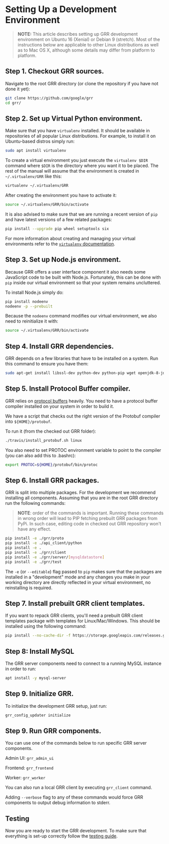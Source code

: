 # Setting Up a Development Environment

> **NOTE:** This article describes setting up GRR development environment on Ubuntu 16 (Xenial) or Debian 9 (stretch). Most of the instructions below are applicable to other Linux distributions as well as to Mac OS X, although some details may differ from platform to platform.

## Step 1. Checkout GRR sources.

Navigate to the root GRR directory (or clone the repository if you have not done
it yet):

```bash
git clone https://github.com/google/grr
cd grr/
```

## Step 2. Set up Virtual Python environment.

Make sure that you have `virtualenv` installed. It should be available in
repositories of all popular Linux distributions. For example, to install it on
Ubuntu-based distros simply run:

```bash
sudo apt install virtualenv
```

To create a virtual environment you just execute the `virtualenv $DIR` command
where `$DIR` is the directory where you want it to be placed. The rest of the
manual will assume that the environment is created in `~/.virtualenv/GRR` like
this:

```bash
virtualenv ~/.virtualenv/GRR
```

After creating the environment you have to activate it:

```bash
source ~/.virtualenv/GRR/bin/activate
```

It is also advised to make sure that we are running a recent version of `pip` and have latest versions of a few related packages:

```bash
pip install --upgrade pip wheel setuptools six
```

For more information about creating and managing your virtual environments
refer to the [`virtualenv` documentation](https://virtualenv.pypa.io).

## Step 3. Set up Node.js environment.

Because GRR offers a user interface component it also needs some JavaScript code
to be built with Node.js. Fortunately, this can be done with `pip` inside our
virtual environment so that your system remains uncluttered.

To install Node.js simply do:

```bash
pip install nodeenv
nodeenv -p --prebuilt
```

Because the `nodeenv` command modifies our virtual environment, we also need to
reinitialize it with:

```bash
source ~/.virtualenv/GRR/bin/activate
```

## Step 4. Install GRR dependencies.

GRR depends on a few libraries that have to be installed on a system. Run this command to ensure you have them:

```bash
sudo apt-get install libssl-dev python-dev python-pip wget openjdk-8-jdk zip dh-systemd libmysqlclient-dev
```

## Step 5. Install Protocol Buffer compiler.

GRR relies on [protocol buffers](https://developers.google.com/protocol-buffers/) heavily. You need to have a protocol buffer compiler installed on your system in order to build it.

We have a script that checks out the right version of the Protobuf compiler into `${HOME}/protobuf`.

To run it (from the checked out GRR folder):

```bash
./travis/install_protobuf.sh linux
```

You also need to set PROTOC environment variable to point to the compiler (you can also add this to .bashrc):

```bash
export PROTOC=${HOME}/protobuf/bin/protoc
```

## Step 6. Install GRR packages.

GRR is split into multiple packages. For the development we recommend installing
all components. Assuming that you are in the root GRR directory run the
following commands:

> **NOTE**: order of the commands is important. Running these commands in wrong order will lead to PIP  fetching prebuilt GRR packages from PyPi. In such case, editing code in checked out GRR repository won't have any effect.

```bash
pip install -e ./grr/proto
pip install -e ./api_client/python
pip install -e .
pip install -e ./grr/client
pip install -e ./grr/server/[mysqldatastore]
pip install -e ./grr/test
```

The `-e` (or `--editable`) flag passed to `pip` makes sure that the packages
are installed in a "development" mode and any changes you make in your working
directory are directly reflected in your virtual environment, no reinstalling
is required.

## Step 7. Install prebuilt GRR client templates.

If you want to repack GRR clients, you'll need a prebuilt GRR client templates package with templates for Linux/Mac/Windows. This should be installed using the following command:

```bash
pip install --no-cache-dir -f https://storage.googleapis.com/releases.grr-response.com/index.html grr-response-templates
```

## Step 8: Install MySQL

The GRR server components need to connect to a running MySQL instance in order
to run:

```bash
apt install -y mysql-server
```

## Step 9. Initialize GRR.

To initialize the development GRR setup, just run:

```bash
grr_config_updater initialize
```

## Step 9. Run GRR components.

You can use one of the commands below to run specific GRR server components.

Admin UI: `grr_admin_ui`

Frontend: `grr_frontend`

Worker: `grr_worker`

You can also run a local GRR client by executing `grr_client` command.

Adding `--verbose` flag to any of these commands would force GRR components to output debug information to stderr.

## Testing

Now you are ready to start the GRR development. To make sure that everything is
set-up correctly follow the [testing guide](running-tests.md).
